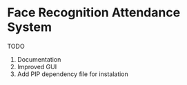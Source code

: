 # Face Recognition Attendance System
TODO
1. Documentation 
2. Improved GUI
3. Add PIP dependency file for instalation
